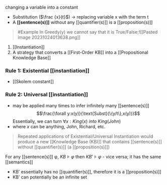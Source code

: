 changing a variable into a constant
- Substitution ($\frac {x}{t}$) → replacing variable x with the term t
- A **[[sentence(s)]]** without any [[quantifier(s)]] is a [[proposition(s)]]

>	#Example 
>	In Greedy(y) we cannot say that it is True/False;![[Pasted image 20231024013638.png]]

1. [[Instantiation]]
2. A strategy that converts a [[First-Order KB]] into a [[Propositional Knowledge Base]]

### Rule 1: Existential [[instantiation]]
- [[Skolem constant]]

### Rule 2: Universal [[instantiation]]
- may be applied many times to infer infinitely many [[sentence(s)]]$$\frac{\forall y:x(y)}{\text{Subst}(\{y/t\},x(y))}$$
Essentially, we can turn $\forall x: King(x)\ into\ King(John)$
- where $x$ can be anything, John, Richard, etc.

> Repeated applications of Existential/Universal Instantiation would produce a new [[Knowledge Base (KB)]] that contains [[sentence(s)]] without [[quantifier(s)]] (a [[proposition(s)]])

For any [[sentence(s)]] φ, $KB ⊧ φ$ then $KB’ ⊧ φ$ - vice versa; it has the same [[semantics]]
- KB’ essentially has no [[quantifier(s)]], therefore it is a [[proposition(s)]]
- KB’ can potentially be an infinite set